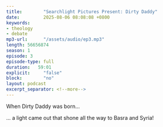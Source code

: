 ```yaml
---
title:        "Searchlight Pictures Present: Dirty Daddy"
date:         2025-08-06 08:08:08 +0800
keywords:
- theology
- debate
mp3-url:      "/assets/audio/ep3.mp3"
length: 56656874
season: 1
episode: 3
episode-type: full
duration:   59:01
explicit:     "false"
block:        "no"
layout: podcast
excerpt_separator: <!--more-->
---
```

When Dirty Daddy was born...
<!--more-->

... a light came out that shone all the way to Basra and Syria!
